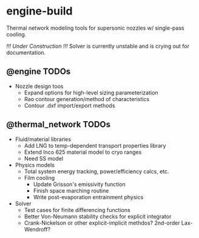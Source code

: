 # engine-build

Thermal network modeling tools for supersonic nozzles w/ single-pass cooling.

*!!! Under Construction !!!*
Solver is currently unstable and is crying out for documentation. 

## @engine TODOs
* Nozzle design toos
  * Expand options for high-level sizing parameterization
  * Rao contour generation/method of characteristics
  * Contour .dxf import/export methods
 
## @thermal_network TODOs
* Fluid/material libraries
  * Add LNG to temp-dependent transport properties library
  * Extend Inco 625 material model to cryo ranges
  * Need SS model
* Physics models
  * Total system energy tracking, power/efficiency calcs, etc.
  * Film cooling
    * Update Grisson's emissivity function
    * Finish space marching routine
    * Write post-evaporation entrainment physics
* Solver 
  * Test cases for finite differencing functions
  * Better Von-Neumann stability checks for explicit integrator
  * Crank-Nickelson or other explicit-implicit methdos? 2nd-order Lax-Wendroff?


